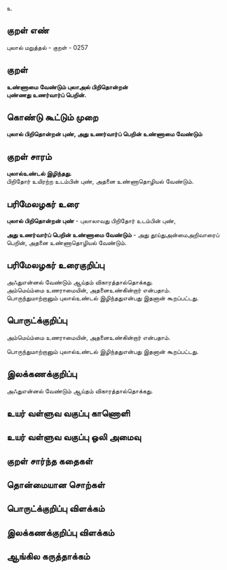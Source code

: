 உ

## குறள் எண் 

புலால் மறுத்தல் - குறள் - 0257  

## குறள் 

**உண்ணாமை வேண்டும் புலாஅல் பிறிதொன்றன்  
புண்ணது உணர்வார்ப் பெறின்.**

## கொண்டு கூட்டும் முறை

**புலால் பிறிதொன்றன் புண், அது உணர்வார்ப் பெறின் உண்ணாமை வேண்டும்**

## குறள் சாரம் 

**புலால்உண்டல் இழிந்தது.**  
பிறிதோர் உயிரற்ற உடம்பின் புண், அதனை உண்ணாதொழியல் வேண்டும்.  
 

## பரிமேலழகர் உரை

**புலால் பிறிதொன்றன் புண்** - புலாலாவது பிறிதோர் உடம்பின் புண்,  

**அது உணர்வார்ப் பெறின் உண்ணாமை வேண்டும்** - அது தூய்துஅன்மைஅறிவாரைப் பெறின், அதனை உண்ணாதொழியல் வேண்டும்.

## பரிமேலழகர் உரைகுறிப்பு   

அஃதுஎன்னல் வேண்டும் ஆய்தம் விகாரத்தால்தொக்கது.  
அம்மெய்ம்மை உணராமையின், அதனைஉண்கின்றார் என்பதாம்.  
பொருந்துமாற்றானும் புலால்உண்டல் இழிந்ததுஎன்பது இதனான் கூறப்பட்டது.    

## பொருட்க்குறிப்பு 

அம்மெய்ம்மை உணராமையின், அதனைஉண்கின்றார் என்பதாம்.  

பொருந்துமாற்றானும் புலால்உண்டல் இழிந்ததுஎன்பது இதனான் கூறப்பட்டது. 

## இலக்கணக்குறிப்பு  

அஃதுஎன்னல் வேண்டும் ஆய்தம் விகாரத்தால்தொக்கது.  

## உயர் வள்ளுவ வகுப்பு காணொளி


## உயர் வள்ளுவ வகுப்பு ஒலி அமைவு 

 
## குறள் சார்ந்த கதைகள் 


## தொன்மையான சொற்கள்


## பொருட்க்குறிப்பு விளக்கம்


## இலக்கணக்குறிப்பு விளக்கம்


## ஆங்கில கருத்தாக்கம் 


